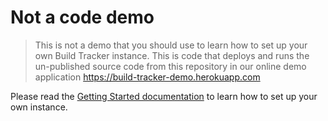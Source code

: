 # Not a code demo

> This is not a demo that you should use to learn how to set up your own Build Tracker instance. This is code that deploys and runs the un-published source code from this repository in our online demo application https://build-tracker-demo.herokuapp.com

Please read the [Getting Started documentation](https://buildtracker.dev/docs/installation) to learn how to set up your own instance.
